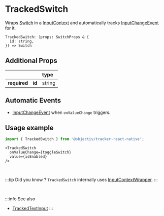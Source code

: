 # TrackedSwitch

Wraps [Switch](https://reactnative.dev/docs/switch) in a [InputContext](/taxonomy/reference/location-contexts/InputContext.md) and automatically tracks [InputChangeEvent](/taxonomy/reference/events/VisibleEvent.md) for it.

```tsx
TrackedSwitch: (props: SwitchProps & {
  id: string,
}) => Switch
```

## Additional Props
|               |         | type      | 
|:-------------:|:--------|:----------|
| **required**  | **id**  | string    |

## Automatic Events
- [InputChangeEvent](/taxonomy/reference/events/VisibleEvent.md) when `onValueChange` triggers.

## Usage example

```jsx
import { TrackedSwitch } from '@objectiv/tracker-react-native';
```

```tsx
<TrackedSwitch
  onValueChange={toggleSwitch}
  value={isEnabled}
/>
```

<br />

:::tip Did you know ?
`TrackedSwitch` internally uses [InputContextWrapper](/tracking/react-native/api-reference/locationWrappers/InputContextWrapper.md).
:::

<br />

:::info See also
- [TrackedTextInput](/tracking/react-native/api-reference/trackedComponents/TrackedTextInput.md)
:::
